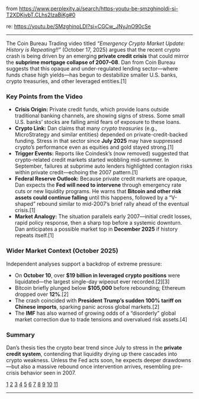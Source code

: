 from <https://www.perplexity.ai/search/https-youtu-be-smzghinoldi-si-T2XDKjvbT.CLhs2IzaBiKg#0>

re: 
https://youtu.be/SMzghinoLDI?si=CGCw_JNyJnO90cSe

---

The Coin Bureau Trading video titled *“Emergency Crypto Market Update: History is Repeating!!”* (October 17, 2025) argues that the recent crypto crash is being driven by an emerging **private credit crisis** that could mirror the **subprime mortgage collapse of 2007–08**. Dan from Coin Bureau suggests that this opaque and under-regulated lending sector—where funds chase high yields—has begun to destabilize smaller U.S. banks, crypto treasuries, and other leveraged entities.[1]

### Key Points from the Video
- **Crisis Origin:** Private credit funds, which provide loans outside traditional banking channels, are showing signs of stress. Some small U.S. banks’ stocks are falling amid fears of exposure to these loans.  
- **Crypto Link:** Dan claims that many *crypto treasuries* (e.g., MicroStrategy and similar entities) depended on private-credit-backed funding. Stress in that sector since **July 2025** may have suppressed crypto’s performance even as equities and gold stayed strong.[1]
- **Trigger Events:** Reports like Coindesk’s (now removed) suggested that crypto-related credit markets started wobbling mid-summer. In September, failures at subprime auto lenders highlighted contagion risks within private credit—echoing the 2007 pattern.[1]
- **Federal Reserve Outlook:** Because private credit markets are opaque, Dan expects the **Fed will need to intervene** through emergency rate cuts or new liquidity programs. He warns that **Bitcoin and other risk assets could continue falling** until this happens, followed by a “V-shaped” rebound similar to mid-2007’s brief rally ahead of the eventual crisis.[1]
- **Market Analogy:** The situation parallels early 2007—initial credit losses, rapid policy response, then a sharp top before a systemic downturn. Dan anticipates a possible market top in **December 2025** if history repeats itself.[1]

### Wider Market Context (October 2025)
Independent analyses support a backdrop of extreme pressure:
- On **October 10**, over **$19 billion in leveraged crypto positions** were liquidated—the largest single-day wipeout ever recorded.[2][3]
- Bitcoin briefly plunged below **$105,000** before rebounding; Ethereum dropped over **12%**.[2]
- The crash coincided with **President Trump’s sudden 100% tariff on Chinese imports**, sparking panic across global markets.[2]
- The **IMF** has also warned of growing odds of a “disorderly” global market correction due to trade tensions and overvalued risk assets.[4]

### Summary
Dan’s thesis ties the crypto bear trend since July to stress in the **private credit system**, contending that liquidity drying up there cascades into crypto weakness. Unless the Fed acts soon, he expects deeper drawdowns—but also a massive rebound once intervention arrives, resembling pre-crisis behavior seen in 2007.

[1](https://www.youtube.com/watch?v=SMzghinoLDI)
[2](https://economictimes.com/news/international/us/crypto-crash-2-0-alert-after-record-19b-wipeout-investors-rush-to-hedge-bitcoin-ether-options-see-massive-put-buying-as-volatility-surges-is-a-deeper-collapse-on-the-way/articleshow/124550542.cms)
[3](https://www.investopedia.com/here-s-what-investors-need-to-know-about-this-weekend-s-massive-crypto-rout-11829385)
[4](https://www.reuters.com/business/finance/imf-warns-rising-odds-disorderly-global-market-correction-2025-10-14/)
[5](https://x.com/cryptonary/status/1978521740465864790)
[6](https://coinbureau.com/newsletters/uptober-canceled-record-liquidations/)
[7](https://coinbureau.com/analysis/best-crypto-exchanges-uk/)
[8](https://99bitcoins.com/analysis/next-crypto-crash/)
[9](https://finance.yahoo.com/news/why-crypto-today-october-13-101807851.html)
[10](https://www.cmegroup.com/newsletters/quarterly-cryptocurrencies-report/2025-october-cryptocurrency-insights.html)
[11](https://www.youtube.com/watch?v=iWSoMZ8pDCQ)

---
